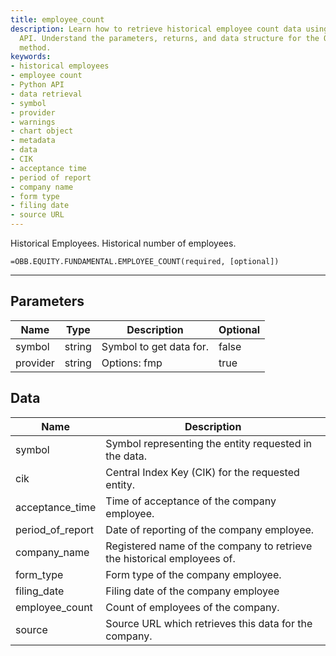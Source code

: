 ```yaml
---
title: employee_count
description: Learn how to retrieve historical employee count data using the Python
  API. Understand the parameters, returns, and data structure for the OBB.equity.fundamental.employee_count
  method.
keywords: 
- historical employees
- employee count
- Python API
- data retrieval
- symbol
- provider
- warnings
- chart object
- metadata
- data
- CIK
- acceptance time
- period of report
- company name
- form type
- filing date
- source URL
---
```


<!-- markdownlint-disable MD041 -->

Historical Employees. Historical number of employees.

```excel wordwrap
=OBB.EQUITY.FUNDAMENTAL.EMPLOYEE_COUNT(required, [optional])
```

---

## Parameters

| Name | Type | Description | Optional |
| ---- | ---- | ----------- | -------- |
| symbol | string | Symbol to get data for. | false |
| provider | string | Options: fmp | true |

## Data

| Name | Description |
| ---- | ----------- |
| symbol | Symbol representing the entity requested in the data.  |
| cik | Central Index Key (CIK) for the requested entity.  |
| acceptance_time | Time of acceptance of the company employee.  |
| period_of_report | Date of reporting of the company employee.  |
| company_name | Registered name of the company to retrieve the historical employees of.  |
| form_type | Form type of the company employee.  |
| filing_date | Filing date of the company employee  |
| employee_count | Count of employees of the company.  |
| source | Source URL which retrieves this data for the company.  |
